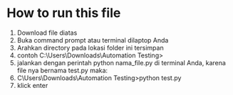 # How to run this file

1. Download file diatas
2. Buka command prompt atau terminal dilaptop Anda
3. Arahkan directory pada lokasi folder ini tersimpan
4. contoh C:\Users\Downloads\Automation Testing>
5. jalankan dengan perintah python nama_file.py di terminal Anda, karena file nya bernama test.py maka:
6. C\Users\Downloads\Automation Testing>python test.py
7. klick enter
